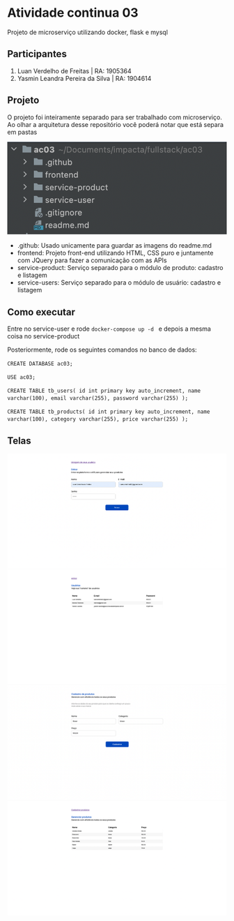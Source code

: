 # Atividade continua 03

Projeto de microserviço utilizando docker, flask e mysql

## Participantes
1. Luan Verdelho de Freitas | RA: 1905364
2. Yasmin Leandra Pereira da Silva | RA: 1904614

## Projeto
O projeto foi inteiramente separado para ser trabalhado com microserviço. Ao olhar a arquitetura desse repositório você poderá notar que está separa em pastas

<img src="./.github/folders.png">

- .github: Usado unicamente para guardar as imagens do readme.md
- frontend: Projeto front-end utilizando HTML, CSS puro e juntamente com JQuery para fazer a comunicação com as APIs
- service-product: Serviço separado para o módulo de produto: cadastro e listagem
- service-users: Serviço separado para o módulo de usuário: cadastro e listagem


## Como executar
Entre no service-user e rode `docker-compose up -d ` e depois a mesma coisa no service-product 

Posteriormente, rode os seguintes comandos no banco de dados:

`CREATE DATABASE ac03;`

`USE ac03;`

`CREATE TABLE tb_users(
	id int primary key auto_increment,
    name varchar(100),
    email varchar(255),
    password varchar(255)
);`

`CREATE TABLE tb_products(
	id int primary key auto_increment,
    name varchar(100),
    category varchar(255),
    price varchar(255)
);`


## Telas

<img src="./.github/image1.png">
<img src="./.github/image2.png">
<img src="./.github/image3.png">
<img src="./.github/image4.png">